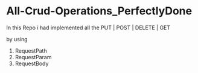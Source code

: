 # All-Crud-Operations_PerfectlyDone

In this Repo i had implemented all the PUT | POST | DELETE | GET

by using 
1. RequestPath
2. RequestParam
3. RequestBody 
